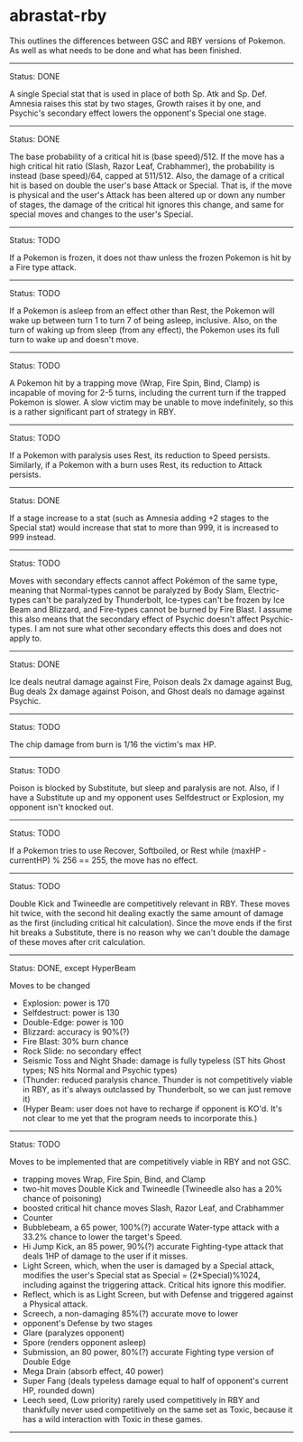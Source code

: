 abrastat-rby
============

This outlines the differences between GSC and RBY
versions of Pokemon. As well as what needs to be done
and what has been finished.

---

Status: DONE

A single Special stat that is used in place of both
Sp. Atk and Sp. Def. Amnesia raises this stat by two
stages, Growth  raises it by one, and Psychic's
secondary effect lowers the opponent's Special one stage.

---

Status: DONE

The base probability of a critical hit is
(base speed)/512. If the move has a high critical hit
ratio (Slash, Razor Leaf, Crabhammer), the probability
is instead (base speed)/64, capped at 511/512. Also, the
damage of a critical hit is based on double the user's
base Attack or Special. That is, if the move is physical
and the user's Attack has been altered up or down any
number of stages, the damage of the critical hit ignores
this change, and same for special moves and changes to
the user's Special.

---

Status: TODO

If a Pokemon is frozen, it does not thaw unless the
frozen Pokemon is hit by a Fire type attack.

---

Status: TODO

If a Pokemon is asleep from an effect other than Rest,
the Pokemon will wake up between turn 1 to turn 7 of
being asleep, inclusive. Also, on the turn of waking up
from sleep (from any effect), the Pokemon uses its full
turn to wake up and doesn't move.

---

Status: TODO

A Pokemon hit by a trapping move (Wrap, Fire Spin, Bind,
Clamp) is incapable of moving for 2-5 turns, including
the current turn if the trapped Pokemon is slower. A
slow victim may be unable to move indefinitely, so this
is a rather significant part of strategy in RBY.

---

Status: TODO

If a Pokemon with paralysis uses Rest, its reduction to
Speed persists. Similarly, if a Pokemon with a burn uses
Rest, its reduction to Attack persists.

---

Status: DONE

If a stage increase to a stat (such as Amnesia adding +2
stages to the Special stat) would increase that stat to
more than 999, it is increased to 999 instead.

---

Status: TODO

Moves with secondary effects cannot affect Pokémon of
the same type, meaning that Normal-types cannot be
paralyzed by Body Slam, Electric-types can't be
paralyzed by Thunderbolt, Ice-types can't be frozen by
Ice Beam and Blizzard, and Fire-types cannot be burned
by Fire Blast. I assume this also means that the
secondary effect of Psychic doesn't affect
Psychic-types. I am not sure what other secondary
effects this does and does not apply to.

---

Status: DONE

Ice deals neutral damage against Fire, Poison deals 2x
damage against Bug, Bug deals 2x damage against Poison,
and Ghost deals no damage against Psychic.

---

Status: TODO

The chip damage from burn is 1/16 the victim's max HP.

---

Status: TODO

Poison is blocked by Substitute, but sleep and
paralysis are not. Also, if I have a Substitute up and
my opponent uses Selfdestruct or Explosion, my opponent
isn't knocked out.

---

Status: TODO

If a Pokemon tries to use Recover, Softboiled, or Rest
while (maxHP - currentHP) % 256 == 255, the move has no
effect.

---

Status: TODO

Double Kick and Twineedle are competitively relevant in
RBY. These moves hit twice, with the second hit dealing
exactly the same amount of damage as the first
(including critical hit calculation). Since the move
ends if the first hit breaks a Substitute, there is no
reason why we can't double the damage of these moves
after crit calculation.

---

Status: DONE, except HyperBeam

Moves to be changed
* Explosion: power is 170
* Selfdestruct: power is 130
* Double-Edge: power is 100
* Blizzard: accuracy is 90%(?)
* Fire Blast: 30% burn chance
* Rock Slide: no secondary effect
* Seismic Toss and Night Shade: damage is fully
  typeless (ST hits Ghost types; NS hits Normal and
  Psychic types)
* (Thunder: reduced paralysis chance. Thunder is not
  competitively viable in RBY, as it's always
  outclassed by Thunderbolt, so we can just remove it)
* (Hyper Beam: user does not have to recharge if
  opponent is KO'd. It's not clear to me yet that the
  program needs to incorporate this.)

---

Status: TODO

Moves to be implemented that are competitively viable
in RBY and not GSC.
* trapping moves Wrap, Fire Spin, Bind, and Clamp
* two-hit moves Double Kick and Twineedle (Twineedle
  also has a 20% chance of poisoning)
* boosted critical hit chance moves Slash, Razor Leaf,
  and Crabhammer
* Counter
* Bubblebeam, a 65 power, 100%(?) accurate Water-type
  attack with a 33.2% chance to lower the target's
  Speed.
* Hi Jump Kick, an 85 power, 90%(?) accurate
  Fighting-type attack that deals 1HP of damage to the
  user if it misses.
* Light Screen, which, when the user is damaged by a
  Special attack, modifies the user's Special stat as
  Special = (2*Special)%1024, including against the
  triggering attack. Critical hits ignore this modifier.
* Reflect, which is as Light Screen, but with Defense
  and triggered against a Physical attack.
* Screech, a non-damaging 85%(?) accurate move to lower
* opponent's Defense by two stages
* Glare (paralyzes opponent)
* Spore (renders opponent asleep)
* Submission, an 80 power, 80%(?) accurate Fighting
  type version of Double Edge
* Mega Drain (absorb effect, 40 power)
* Super Fang (deals typeless damage equal to half of
  opponent's current HP, rounded down)
* Leech seed, (Low priority) rarely used competitively
  in RBY and thankfully never used competitively on the
  same set as Toxic, because it has a wild interaction
  with Toxic in these games.

---
